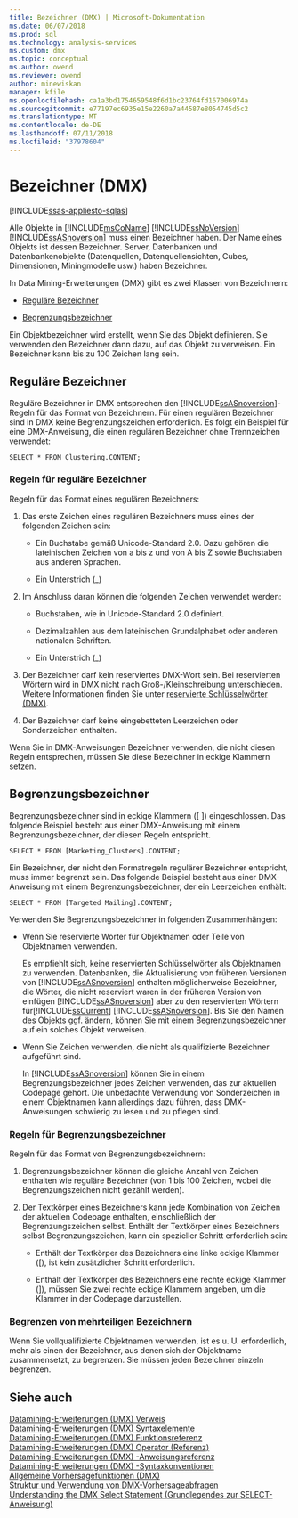 ```yaml
---
title: Bezeichner (DMX) | Microsoft-Dokumentation
ms.date: 06/07/2018
ms.prod: sql
ms.technology: analysis-services
ms.custom: dmx
ms.topic: conceptual
ms.author: owend
ms.reviewer: owend
author: minewiskan
manager: kfile
ms.openlocfilehash: ca1a3bd1754659548f6d1bc23764fd167006974a
ms.sourcegitcommit: e77197ec6935e15e2260a7a44587e8054745d5c2
ms.translationtype: MT
ms.contentlocale: de-DE
ms.lasthandoff: 07/11/2018
ms.locfileid: "37978604"
---
```

# <a name="identifiers-dmx"></a>Bezeichner (DMX)
[!INCLUDE[ssas-appliesto-sqlas](../includes/ssas-appliesto-sqlas.md)]

  Alle Objekte in [!INCLUDE[msCoName](../includes/msconame-md.md)] [!INCLUDE[ssNoVersion](../includes/ssnoversion-md.md)] [!INCLUDE[ssASnoversion](../includes/ssasnoversion-md.md)] muss einen Bezeichner haben. Der Name eines Objekts ist dessen Bezeichner. Server, Datenbanken und Datenbankenobjekte (Datenquellen, Datenquellensichten, Cubes, Dimensionen, Miningmodelle usw.) haben Bezeichner.  
  
 In Data Mining-Erweiterungen (DMX) gibt es zwei Klassen von Bezeichnern:  
  
-   [Reguläre Bezeichner](#RegularIdentifiers)  
  
-   [Begrenzungsbezeichner](#DelimitedIdentifiers)  
  
 Ein Objektbezeichner wird erstellt, wenn Sie das Objekt definieren. Sie verwenden den Bezeichner dann dazu, auf das Objekt zu verweisen. Ein Bezeichner kann bis zu 100 Zeichen lang sein.  
  
##  <a name="RegularIdentifiers"></a> Reguläre Bezeichner  
 Reguläre Bezeichner in DMX entsprechen den [!INCLUDE[ssASnoversion](../includes/ssasnoversion-md.md)]-Regeln für das Format von Bezeichnern. Für einen regulären Bezeichner sind in DMX keine Begrenzungszeichen erforderlich. Es folgt ein Beispiel für eine DMX-Anweisung, die einen regulären Bezeichner ohne Trennzeichen verwendet:  
  
```  
SELECT * FROM Clustering.CONTENT;  
```  
  
### <a name="rules-for-regular-identifiers"></a>Regeln für reguläre Bezeichner  
 Regeln für das Format eines regulären Bezeichners:  
  
1.  Das erste Zeichen eines regulären Bezeichners muss eines der folgenden Zeichen sein:  
  
    -   Ein Buchstabe gemäß Unicode-Standard 2.0. Dazu gehören die lateinischen Zeichen von a bis z und von A bis Z sowie Buchstaben aus anderen Sprachen.  
  
    -   Ein Unterstrich (_)  
  
2.  Im Anschluss daran können die folgenden Zeichen verwendet werden:  
  
    -   Buchstaben, wie in Unicode-Standard 2.0 definiert.  
  
    -   Dezimalzahlen aus dem lateinischen Grundalphabet oder anderen nationalen Schriften.  
  
    -   Ein Unterstrich (_)  
  
3.  Der Bezeichner darf kein reserviertes DMX-Wort sein. Bei reservierten Wörtern wird in DMX nicht nach Groß-/Kleinschreibung unterschieden. Weitere Informationen finden Sie unter [reservierte Schlüsselwörter &#40;DMX&#41;](../dmx/reserved-keywords-dmx.md).  
  
4.  Der Bezeichner darf keine eingebetteten Leerzeichen oder Sonderzeichen enthalten.  
  
 Wenn Sie in DMX-Anweisungen Bezeichner verwenden, die nicht diesen Regeln entsprechen, müssen Sie diese Bezeichner in eckige Klammern setzen.  
  
##  <a name="DelimitedIdentifiers"></a> Begrenzungsbezeichner  
 Begrenzungsbezeichner sind in eckige Klammern ([ ]) eingeschlossen.  Das folgende Beispiel besteht aus einer DMX-Anweisung mit einem Begrenzungsbezeichner, der diesen Regeln entspricht.  
  
```  
SELECT * FROM [Marketing_Clusters].CONTENT;  
```  
  
 Ein Bezeichner, der nicht den Formatregeln regulärer Bezeichner entspricht, muss immer begrenzt sein. Das folgende Beispiel besteht aus einer DMX-Anweisung mit einem Begrenzungsbezeichner, der ein Leerzeichen enthält:  
  
```  
SELECT * FROM [Targeted Mailing].CONTENT;  
```  
  
 Verwenden Sie Begrenzungsbezeichner in folgenden Zusammenhängen:  
  
-   Wenn Sie reservierte Wörter für Objektnamen oder Teile von Objektnamen verwenden.  
  
     Es empfiehlt sich, keine reservierten Schlüsselwörter als Objektnamen zu verwenden. Datenbanken, die Aktualisierung von früheren Versionen von [!INCLUDE[ssASnoversion](../includes/ssasnoversion-md.md)] enthalten möglicherweise Bezeichner, die Wörter, die nicht reserviert waren in der früheren Version von einfügen [!INCLUDE[ssASnoversion](../includes/ssasnoversion-md.md)] aber zu den reservierten Wörtern für[!INCLUDE[ssCurrent](../includes/sscurrent-md.md)] [!INCLUDE[ssASnoversion](../includes/ssasnoversion-md.md)]. Bis Sie den Namen des Objekts ggf. ändern, können Sie mit einem Begrenzungsbezeichner auf ein solches Objekt verweisen.  
  
-   Wenn Sie Zeichen verwenden, die nicht als qualifizierte Bezeichner aufgeführt sind.  
  
     In [!INCLUDE[ssASnoversion](../includes/ssasnoversion-md.md)] können Sie in einem Begrenzungsbezeichner jedes Zeichen verwenden, das zur aktuellen Codepage gehört. Die unbedachte Verwendung von Sonderzeichen in einem Objektnamen kann allerdings dazu führen, dass DMX-Anweisungen schwierig zu lesen und zu pflegen sind.  
  
### <a name="rules-for-delimited-identifiers"></a>Regeln für Begrenzungsbezeichner  
 Regeln für das Format von Begrenzungsbezeichnern:  
  
1.  Begrenzungsbezeichner können die gleiche Anzahl von Zeichen enthalten wie reguläre Bezeichner (von 1 bis 100 Zeichen, wobei die Begrenzungszeichen nicht gezählt werden).  
  
2.  Der Textkörper eines Bezeichners kann jede Kombination von Zeichen der aktuellen Codepage enthalten, einschließlich der Begrenzungszeichen selbst. Enthält der Textkörper eines Bezeichners selbst Begrenzungszeichen, kann ein spezieller Schritt erforderlich sein:  
  
    -   Enthält der Textkörper des Bezeichners eine linke eckige Klammer ([), ist kein zusätzlicher Schritt erforderlich.  
  
    -   Enthält der Textkörper des Bezeichners eine rechte eckige Klammer (]), müssen Sie zwei rechte eckige Klammern angeben, um die Klammer in der Codepage darzustellen.  
  
### <a name="delimiting-identifiers-with-multiple-parts"></a>Begrenzen von mehrteiligen Bezeichnern  
 Wenn Sie vollqualifizierte Objektnamen verwenden, ist es u. U. erforderlich, mehr als einen der Bezeichner, aus denen sich der Objektname zusammensetzt, zu begrenzen. Sie müssen jeden Bezeichner einzeln begrenzen.  
  
## <a name="see-also"></a>Siehe auch  
 [Datamining-Erweiterungen &#40;DMX&#41; Verweis](../dmx/data-mining-extensions-dmx-reference.md)   
 [Datamining-Erweiterungen &#40;DMX&#41; Syntaxelemente](../dmx/data-mining-extensions-dmx-syntax-elements.md)   
 [Datamining-Erweiterungen &#40;DMX&#41; Funktionsreferenz](../dmx/data-mining-extensions-dmx-function-reference.md)   
 [Datamining-Erweiterungen &#40;DMX&#41; Operator (Referenz)](../dmx/data-mining-extensions-dmx-operator-reference.md)   
 [Datamining-Erweiterungen &#40;DMX&#41; -Anweisungsreferenz](../dmx/data-mining-extensions-dmx-statements.md)   
 [Datamining-Erweiterungen &#40;DMX&#41; -Syntaxkonventionen](../dmx/data-mining-extensions-dmx-syntax-conventions.md)   
 [Allgemeine Vorhersagefunktionen &#40;DMX&#41;](../dmx/general-prediction-functions-dmx.md)   
 [Struktur und Verwendung von DMX-Vorhersageabfragen](../dmx/structure-and-usage-of-dmx-prediction-queries.md)   
 [Understanding the DMX Select Statement (Grundlegendes zur SELECT-Anweisung)](../dmx/understanding-the-dmx-select-statement.md)  
  
  
